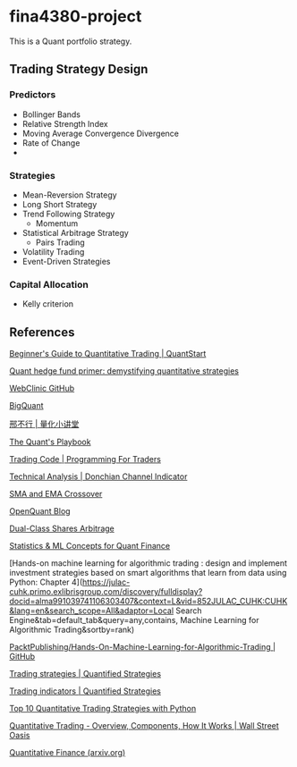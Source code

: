 # fina4380-project

This is a Quant portfolio strategy.

## Trading Strategy Design

### Predictors

- Bollinger Bands
- Relative Strength Index
- Moving Average Convergence Divergence
- Rate of Change
- 

### Strategies

- Mean-Reversion Strategy
- Long Short Strategy
- Trend Following Strategy
  - Momentum 
- Statistical Arbitrage Strategy
  - Pairs Trading
- Volatility Trading
- Event-Driven Strategies

### Capital Allocation

- Kelly criterion

## References

[Beginner's Guide to Quantitative Trading | QuantStart](https://www.quantstart.com/articles/Beginners-Guide-to-Quantitative-Trading/)

[Quant hedge fund primer: demystifying quantitative strategies](https://www.aurum.com/insight/thought-piece/quant-hedge-fund-strategies-explained/)

[WebClinic GitHub](https://github.com/webclinic017)

[BigQuant](https://bigquant.com/)

[邢不行 | 量化小讲堂](https://www.quantclass.cn/home)

[The Quant's Playbook](https://quantgalore.substack.com/)

[Trading Code | Programming For Traders](https://www.tradingcode.net/)

[Technical Analysis | Donchian Channel Indicator](https://medium.com/gitconnected/an-algo-trading-strategy-which-made-8-371-a-python-case-study-58ed12a492dc)

[SMA and EMA Crossover](https://forexop.com/strategy/sma-and-ema-crossover/)

[OpenQuant Blog](https://openquant.co/blog)

[Dual-Class Shares Arbitrage](https://alphaarchitect.com/2011/03/dual-class-shares-a-first-class-strategy/)

[Statistics & ML Concepts for Quant Finance](https://openquant.co/blog/statistics-and-ml-concepts-for-quant-finance-interview)

[Hands-on machine learning for algorithmic trading : design and implement investment strategies based on smart algorithms that learn from data using Python: Chapter 4](https://julac-cuhk.primo.exlibrisgroup.com/discovery/fulldisplay?docid=alma991039741106303407&context=L&vid=852JULAC_CUHK:CUHK&lang=en&search_scope=All&adaptor=Local Search Engine&tab=default_tab&query=any,contains, Machine Learning for Algorithmic Trading&sortby=rank)

[PacktPublishing/Hands-On-Machine-Learning-for-Algorithmic-Trading | GitHub](https://github.com/PacktPublishing/Hands-On-Machine-Learning-for-Algorithmic-Trading)

[Trading strategies | Quantified Strategies](https://www.quantifiedstrategies.com/category/trading-strategies/)

[Trading indicators | Quantified Strategies](https://www.quantifiedstrategies.com/category/trading-indicators/)

[Top 10 Quantitative Trading Strategies with Python](https://zodiactrading.medium.com/top-10-quantitative-trading-strategies-with-python-82b1eff67650)

[Quantitative Trading - Overview, Components, How It Works | Wall Street Oasis](https://www.wallstreetoasis.com/resources/skills/trading-investing/quantitative-trading)

[Quantitative Finance (arxiv.org)](https://arxiv.org/archive/q-fin)
